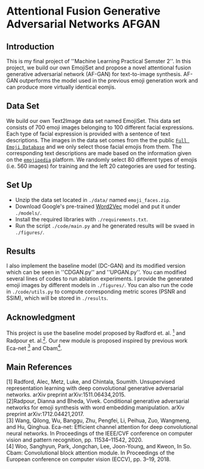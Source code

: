 # Attentional Fusion Generative Adversarial Networks AFGAN

## Introduction
This is my final project of ''Machine Learning Practical Semster 2''. In this project, we build our own EmojiSet and propose a novel attentional fusion generative adversarial network (AF-GAN) for text-to-image synthesis. AF-GAN outperforms the model used in the previous emoji generation work and can produce more virtually identical eomjis.

## Data Set
We build our own Text2Image data set named EmojiSet. This data set consists of 700 emoji images belonging to 100 different facial expressions. Each type of facial expression is provided with a sentence of text descriptions. The images in the data set comes from the the public [$\texttt{Full Emoji Database}$](https://www.kaggle.com/datasets/eliasdabbas/emoji-data-descriptions-codepoints) and we only select those facial emojis from them. The corresponding text descriptions are made based on the information given on the [$\texttt{emojipedia}$](https://emojipedia.org/people/) platform. We randomly select 80 different types of emojis (i.e. 560 images) for training and the left 20 categories are used for testing.

## Set Up
* Unzip the data set located in `./data/` named `emoji_faces.zip`.
* Download Google's pre-trained [Word2Vec](https://drive.google.com/file/d/0B7XkCwpI5KDYNlNUTTlSS21pQmM/edit?resourcekey=0-wjGZdNAUop6WykTtMip30g) model and put it under `./models/`.
* Install the required libraries with `./requirements.txt`.
* Run the script `./code/main.py` and he generated results will be svaed in `./figures/`.


## Results
I also implement the baseline model (DC-GAN) and its modified version which can be seen in ''CDGAN.py'' and ''UPGAN.py''. You can modified several lines of codes to run ablation experiments. I provide the generated emoji images by different models in `./figures/`. You can also run the code in `./code/utils.py` to compute corresponding metric scores (PSNR and SSIM), which will be stored in `./results`.

## Acknowledgment
This project is use the baseline model proposed by Radford et. al. [<sup>1</sup>](#R1) and Radpour et. al.[<sup>2</sup>](#R2). Our new module is proposed inspired by previous work Eca-net [<sup>3</sup>](#R3) and Cbam[<sup>4</sup>](#R4).


## Main References
<div><a name="R1"></a>
[1] Radford, Alec, Metz, Luke, and Chintala, Soumith. Unsupervised representation learning with deep convolutional generative adversarial networks. arXiv preprint arXiv:1511.06434,2015.
</div>

<div><a name="R2"></a>
[2]Radpour, Dianna and Bheda, Vivek. Conditional generative adversarial networks for emoji synthesis with word embedding manipulation. arXiv preprint arXiv:1712.04421,2017.
</div>

<div><a name="R3"></a>
[3]  Wang, Qilong, Wu, Banggu, Zhu, Pengfei, Li, Peihua, Zuo, Wangmeng, and Hu, Qinghua. Eca-net: Efficient channel attention for deep convolutional neural networks. In Proceedings of the IEEE/CVF conference on computer vision and pattern recognition, pp. 11534–11542, 2020.
</div>

<div><a name="R4"></a>
[4]  Woo, Sanghyun, Park, Jongchan, Lee, Joon-Young, and Kweon, In So. Cbam: Convolutional block attention module. In Proceedings of the European conference on computer vision (ECCV), pp. 3–19, 2018.
</div>

